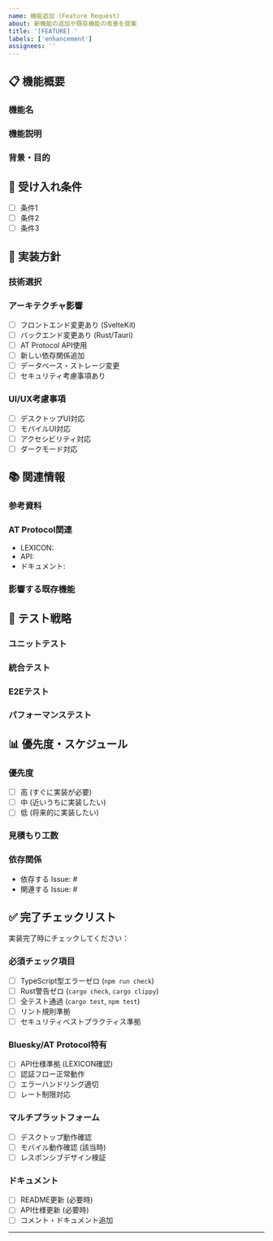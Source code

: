 ```yaml
---
name: 機能追加 (Feature Request)
about: 新機能の追加や既存機能の改善を提案
title: '[FEATURE] '
labels: ['enhancement']
assignees: ''
---
```


## 📋 機能概要

### 機能名
<!-- 機能の名前を簡潔に記載 -->

### 機能説明
<!-- 実装したい機能の詳細な説明 -->

### 背景・目的
<!-- なぜこの機能が必要なのか、どのような課題を解決するのか -->

## 🎯 受け入れ条件

<!-- 機能が完成したと判断できる具体的な条件をチェックリストで記載 -->
- [ ] 条件1
- [ ] 条件2
- [ ] 条件3

## 🔧 実装方針

### 技術選択
<!-- 使用する技術・ライブラリ・APIの選択理由 -->

### アーキテクチャ影響
<!-- この機能がアプリ全体のアーキテクチャに与える影響 -->
- [ ] フロントエンド変更あり (SvelteKit)
- [ ] バックエンド変更あり (Rust/Tauri)
- [ ] AT Protocol API使用
- [ ] 新しい依存関係追加
- [ ] データベース・ストレージ変更
- [ ] セキュリティ考慮事項あり

### UI/UX考慮事項
<!-- ユーザーインターフェースや体験への影響 -->
- [ ] デスクトップUI対応
- [ ] モバイルUI対応
- [ ] アクセシビリティ対応
- [ ] ダークモード対応

## 📚 関連情報

### 参考資料
<!-- 関連するドキュメント、記事、Issue等のリンク -->

### AT Protocol関連
<!-- Bluesky/AT Protocolの仕様で参照した部分 -->
- LEXICON: 
- API: 
- ドキュメント: 

### 影響する既存機能
<!-- この機能追加が影響を与える既存機能 -->

## 🧪 テスト戦略

### ユニットテスト
<!-- 作成すべきユニットテストの概要 -->

### 統合テスト
<!-- 作成すべき統合テストの概要 -->

### E2Eテスト
<!-- 必要なE2Eテストのシナリオ -->

### パフォーマンステスト
<!-- パフォーマンス要件や測定方法 -->

## 📊 優先度・スケジュール

### 優先度
- [ ] 高 (すぐに実装が必要)
- [ ] 中 (近いうちに実装したい)
- [ ] 低 (将来的に実装したい)

### 見積もり工数
<!-- おおよその実装工数 (person-days) -->

### 依存関係
<!-- 他のIssueとの依存関係 -->
- 依存する Issue: #
- 関連する Issue: #

## ✅ 完了チェックリスト

実装完了時にチェックしてください：

### 必須チェック項目
- [ ] TypeScript型エラーゼロ (`npm run check`)
- [ ] Rust警告ゼロ (`cargo check`, `cargo clippy`)
- [ ] 全テスト通過 (`cargo test`, `npm test`)
- [ ] リント規則準拠
- [ ] セキュリティベストプラクティス準拠

### Bluesky/AT Protocol特有
- [ ] API仕様準拠 (LEXICON確認)
- [ ] 認証フロー正常動作
- [ ] エラーハンドリング適切
- [ ] レート制限対応

### マルチプラットフォーム
- [ ] デスクトップ動作確認
- [ ] モバイル動作確認 (該当時)
- [ ] レスポンシブデザイン検証

### ドキュメント
- [ ] README更新 (必要時)
- [ ] API仕様更新 (必要時)
- [ ] コメント・ドキュメント追加

---

<!-- 
このテンプレートは改良版開発フローに基づいています。
詳細は CLAUDE.md の「改良版開発フロー」セクションを参照してください。
-->
